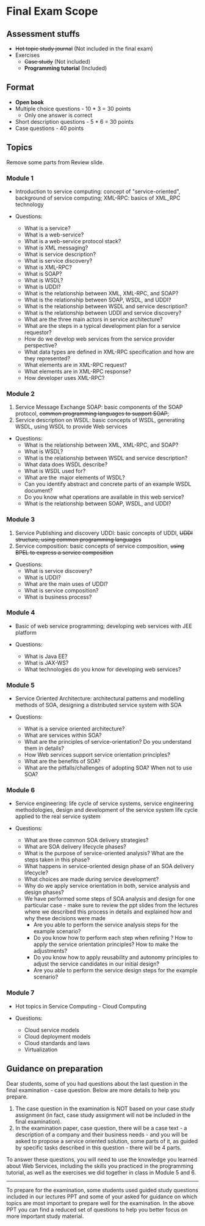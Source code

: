 # Final Exam Scope

## Assessment stuffs

- ~~Hot topic study journal~~ (Not included in the final exam)
- Exercises
  - ~~Case study~~ (Not included)
  - **Programming tutorial** (Included)

## Format

- **Open book**
- Multiple choice questions - 10 \* 3 = 30 points
  - Only one answer is correct
- Short description questions - 5 \* 6 = 30 points
- Case questions - 40 points

## Topics

Remove some parts from Review slide.

### Module 1

- Introduction to service computing: concept of "service-oriented", background of service computing; XML-RPC: basics of XML_RPC technology

- Questions:
  - What is a service?
  - What is a web-service?
  - What is a web-service protocol stack?
  - What is XML messaging?
  - What is service description?
  - What is service discovery?
  - What is XML-RPC?
  - What is SOAP?
  - What is WSDL?
  - What is UDDI?
  - What is the relationship between XML, XML-RPC, and SOAP?
  - What is the relationship between SOAP, WSDL, and UDDI?
  - What is the relationship between WSDL and service description?
  - What is the relationship between UDDI and service discovery?
  - What are the three main actors in service architecture?
  - What are the steps in a typical development plan for a service requestor?
  - How do we develop web services from the service provider perspective?
  - What data types are defined in XML-RPC specification and how are they represented?
  - What elements are in XML-RPC request?
  - What elements are in XML-RPC response?
  - How developer uses XML-RPC?

### Module 2

1. Service Message Exchange SOAP: basic components of the SOAP protocol, ~~common programming languages to support SOAP~~;
2. Service description on WSDL: basic concepts of WSDL, generating WSDL, using WSDL to provide Web services

- Questions:
  - What is the relationship between XML, XML-RPC, and SOAP?
  - What is WSDL?
  - What is the relationship between WSDL and service description?
  - What data does WSDL describe?
  - What is WSDL used for?
  - What are the  major elements of WSDL?
  - Can you identify abstract and concrete parts of an example WSDL document?
  - Do you know what operations are available in this web service?
  - What is the relationship between SOAP, WSDL, and UDDI?

### Module 3

1. Service Publishing and discovery UDDI: basic concepts of UDDI, ~~UDDI structure, using common programming languages~~
2. Service composition: basic concepts of service composition, ~~using BPEL to express a service composition~~

- Questions:
  - What is service discovery?
  - What is UDDI?
  - What are the main uses of UDDI?
  - What is service composition?
  - What is business process?

### Module 4

- Basic of web service programming; developing web services with JEE platform

- Questions:
  - What is Java EE?
  - What is JAX-WS?
  - What technologies do you know for developing web services?

### Module 5

- Service Oriented Architecture: architectural patterns and modelling methods of SOA, designing a distributed service system with SOA

- Questions:
  - What is a service oriented architecture?
  - What are services within SOA?
  - What are the principles of service-orientation? Do you understand them in details?
  - How Web services support service orientation principles?
  - What are the benefits of SOA?
  - What are the pitfalls/challenges of adopting SOA? When not to use SOA?

### Module 6

- Service engineering: life cycle of service systems, service engineering methodologies, design and development of the service system life cycle applied to the real service system

- Questions:
  - What are three common SOA delivery strategies?
  - What are SOA delivery lifecycle phases?
  - What is the purpose of service-oriented analysis? What are the steps taken in this phase?
  - What happens in service-oriented design phase of an SOA delivery lifecycle?
  - What choices are made during service development?
  - Why do we apply service orientation in both, service analysis and design phases?
  - We have performed some steps of SOA analysis and design for one particular case - make sure to review the ppt slides from the lectures where we described this process in details and explained how and why these decisions were made
    - Are you able to perform the service analysis steps for the example scenario?
    - Do you know how to perform each step when refining ? How to apply the service orientation principles? How to make the adjustments?
    - Do you know how to apply reusability and autonomy principles to adjust the service candidates in our initial design?
    - Are you able to perform the service design steps for the example scenario?

### Module 7

- Hot topics in Service Computing - Cloud Computing

- Questions:
  - Cloud service models
  - Cloud deployment models
  - Cloud standards and laws
  - Virtualization

## Guidance on preparation

Dear students, some of you had questions about the last question in the final examination - case question. Below are more details to help you prepare.

1. The case question in the examination is NOT based on your case study assignment (in fact, case study assignment will not be included in the final examination).
2. In the examination paper, case question, there will be a case text - a description of a company and their business needs - and you will be asked to propose a service oriented solution, some parts of it, as guided by specific tasks described in this question - there will be 4 parts.

To answer these questions, you will need to use the knowledge you learned about Web Services, including the skills you practiced in the programming tutorial, as well as the exercises we did together in class in Module 5 and 6.

---

To prepare for the examination, some students used guided study questions included in our lectures PPT and some of your asked for guidance on which topics are most important to prepare well for the examination. In the above PPT you can find a reduced set of questions to help you better focus on more important study material.
